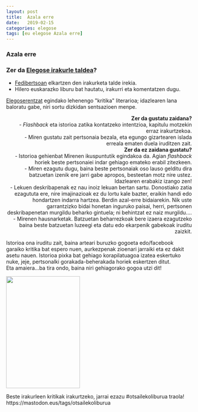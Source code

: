 ```yaml
---
layout: post
title:  Azala erre
date:   2019-02-15
categories: elegose
tags: [eu elegose Azala erre]
---
```

### Azala erre
### Zer da [Elegose irakurle taldea](https://laborategia.eus/mastodon-irakurketa-taldea/)?
- [Fedibertsoan](https://eu.wikipedia.org/wiki/Fedibertso) elkartzen den irakurketa talde irekia.
- Hilero euskarazko liburu bat hautatu, irakurri eta komentatzen dugu.


<p style="text-align: left;"><a href="https://mastodon.eus/@elegose">Elegoserentzat</a> egindako lehenengo "kritika" literarioa; idazlearen lana baloratu gabe, niri sortu dizkidan sentsazioen menpe.</p>
<p style="text-align: right;"><strong>Zer da gustatu zaidana?</strong><br />- <em>Flashback</em> eta istorioa zatika kontatzeko intentzioa, kapitulu motzekin erraz irakurtzekoa.<br />- Miren gustatu zait pertsonaia bezala, eta egungo gizartearen islada erreala ematen duela iruditzen zait.<br /><strong>Zer da ez zaidana gustatu?<br /></strong>- Istorioa gehienbat Mirenen ikuspuntutik egindakoa da. Agian <em>flashback</em> horiek beste pertsonaiei indar gehiago emateko erabil zitezkeen.<br />- Miren ezagutu dugu, baina beste pertsonaiak oso lauso gelditu dira batzuetan izenik ere jarri gabe apropos, besteetan motz nire ustez. Idazlearen erabakiz izango zen!<br />- Lekuen deskribapenak ez nau inoiz lekuan bertan sartu. Donostiako zatia ezagututa ere, nire imajinazioak ez du lortu kale bazter, eraikin handi edo hondartzen indarra hartzea. Berdin azal-erre bidaiarekin. Nik uste garrantzizko bidai honetan inguruko paisai, herri, pertsonen deskribapenetan murgildu beharko gintuela; ni behintzat ez naiz murgildu....<br />- Mirenen hausnarketak. Batzuetan beharrezkoak bere izaera ezagutzeko baina beste batzuetan luzeegi eta datu edo ekarpenik gabekoak iruditu zaizkit.</p>
<p>Istorioa ona iruditu zait, baina arteari buruzko gogoeta edo/facebook garaiko kritika bat espero nuen, aurkezpenak zioenari jarraiki eta ez dakit asetu nauen. Istorioa pixka bat gehiago korapilatuagoa izatea eskertuko nuke, jeje, pertsonalki gorakada-beherakada horiek eskertzen ditut.<br />Eta amaiera...ba tira ondo, baina niri gehiagorako gogoa utzi dit!</p>
<p><a href="https://mastodon.eus/@elegose"><img class="size-medium aligncenter" src="https://azalak.elkar.eus/azalak.cfm?irudia=9788490278062.jpg&amp;txikia=0&amp;mota=liburu" width="200" height="303" /></a></p>
<p>Beste irakurleen kritikak irakurtzeko, jarrai ezazu #otsailekoliburua traola!<br />https://mastodon.eus/tags/otsailekoliburua</p>
